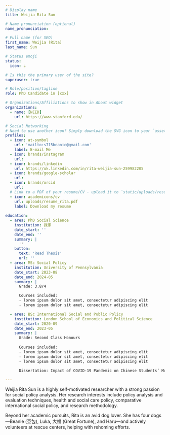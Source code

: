 ```yaml
---
# Display name
title: Weijia Rita Sun

# Name pronunciation (optional)
name_pronunciation: 

# Full name (for SEO)
first_name: Weijia (Rita)
last_name: Sun

# Status emoji
status:
  icon: ☕️

# Is this the primary user of the site?
superuser: true

# Role/position/tagline
role: PhD Candidate in [xxx]

# Organizations/Affiliations to show in About widget
organizations:
  - name: [NEED]
    url: https://www.stanford.edu/

# Social Networking
# Need to use another icon? Simply download the SVG icon to your `assets/media/icons/` folder.
profiles:
  - icon: at-symbol
    url: 'mailto:s715beanie@gmail.com'
    label: E-mail Me
  - icon: brands/instagram
    url: 
  - icon: brands/linkedin
    url: https://uk.linkedin.com/in/rita-weijia-sun-259982205
  - icon: brands/google-scholar
    url: 
  - icon: brands/orcid
    url: 
  # Link to a PDF of your resume/CV - upload it to `static/uploads/resume.pdf`
  - icon: academicons/cv
    url: uploads/resume_rita.pdf
    label: Download my resume
  
education:
  - area: PhD Social Science
    institution: 我家
    date_start: ''
    date_end: ''
    summary: |
      ''
    button:
      text: 'Read Thesis'
      url: ''
  - area: MSc Social Policy
    institution: University of Pennsylvania
    date_start: 2023-08
    date_end: 2024-05
    summary: |
      Grade: 3.8/4

      Courses included:
      - lorem ipsum dolor sit amet, consectetur adipiscing elit
      - lorem ipsum dolor sit amet, consectetur adipiscing elit

  - area: BSc International Social and Public Policy
    institution: London School of Economics and Political Science
    date_start: 2020-09
    date_end: 2023-05
    summary: |
      Grade: Second Class Honours
      
      Courses included:
      - lorem ipsum dolor sit amet, consectetur adipiscing elit
      - lorem ipsum dolor sit amet, consectetur adipiscing elit
      - lorem ipsum dolor sit amet, consectetur adipiscing elit

      Dissertation: Impact of COVID-19 Pandemic on Chinese Students’ Mobility to the U.K. after Completing Higher Education

---
```


Weijia Rita Sun is a highly self-motivated researcher with a strong passion for social policy analysis. Her research interests include policy analysis and evaluation techniques, health and social care policy, comparative international social policy, and research methodology.

Beyond her academic pursuits, Rita is an avid dog lover. She has four dogs—Beanie (豆包), Luka, 大福 (Great Fortune), and Haru—and actively volunteers at rescue centers, helping with rehoming efforts.

